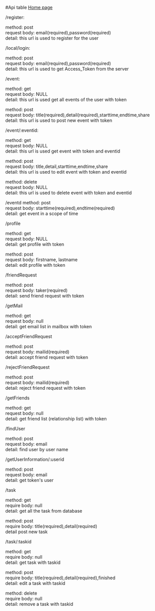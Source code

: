 #Api table
[Home page](https://damp-retreat-5682.herokuapp.com/)

/register:

method: post<br />
request body: email(required),password(required)<br />
detail: this url is used to register for the user

/local/login:

method: post<br />
request body: email(required),password(required)<br />
detail: this url is used to get Access_Token from the server

/event:

method: get<br />
request body: NULL<br />
detail: this url is used get all events of the user with token

method: post<br />
request body: title(required),detail(required),starttime,endtime,share<br />
detail: this url is used to post new event with token

/event/:eventid:

method: get<br />
request body: NULL<br />
detail: this url is used get event with token and eventid

method: post<br />
request body: title,detail,starttime,endtime,share<br />
detail: this url is used to edit event with token and eventid

method: delete<br />
request body: NULL<br />
detail: this url is used to delete event with token and eventid

/eventd
method: post<br />
request body: starttime(required),endtime(required)<br />
detail: get event in a scope of time

/profile

method: get<br />
request body: NULL<br />
detail: get profile with token

method: post<br />
request body: firstname, lastname<br />
detail: edit profile with token

/friendRequest

method: post<br />
request body: taker(required)<br />
detail: send friend request with token

/getMail

method: get<br />
request body: null<br />
detail: get email list in mailbox with token

/acceptFriendRequest

method: post<br />
request body: mailid(required)<br />
detail: accept friend request with token

/rejectFriendRequest

method: post<br />
request body: mailid(required)<br />
detail: reject friend request with token

/getFriends

method: get<br />
request body: null<br />
detail: get friend list (relationship list) with token

/findUser

method: post<br />
request body: email<br />
detail: find user by user name

/getUserInformation/:userid

method: post<br />
request body: email<br />
detail: get token's user

/task

method: get<br />
require body: null<br />
detail: get all the task from database

method: post<br />
require body: title(required),detail(required)<br />
detail post new task

/task/:taskid

method: get<br />
require body: null<br />
detail: get task with taskid

method: post<br />
require body: title(required),detail(required),finished<br />
detail: edit a task with taskid

method: delete<br />
require body: null<br />
detail: remove a task with taskid

